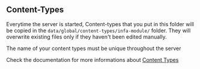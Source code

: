 ## Content-Types

Everytime the server is started, Content-types that you put in this folder will be copied in the `data/global/content-types/infa-module/` folder.
They will overwrite existing files only if they haven't been edited manually.

The name of your content types must be unique throughout the server

Check the documentation for more informations about [Content Types](http://localhost:3001/docs/next/build/content)
